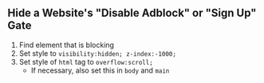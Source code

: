 
## Hide a Website's "Disable Adblock" or "Sign Up" Gate

1. Find element that is blocking
2. Set style to `visibility:hidden; z-index:-1000;`
3. Set style of `html` tag to `overflow:scroll;`
    * If necessary, also set this in `body` and `main`

